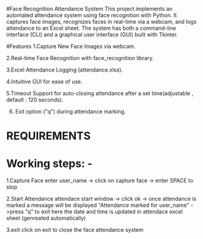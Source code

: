 #Face Recognition Attendance System
This project implements an automated attendance system using face recognition with Python. It captures face images, recognizes faces in real-time via a webcam, and logs attendance to an Excel sheet. The system has both a command-line interface (CLI) and a graphical user interface (GUI) built with Tkinter.

#Features
1.Capture New Face Images via webcam.

2.Real-time Face Recognition with face_recognition library.

3.Excel Attendance Logging (attendance.xlsx).

4.Intuitive GUI for ease of use.

5.Timeout Support for auto-closing attendance after a set time(adjustable , default : 120 seconds).

6. Exit option ("q") during attendance marking.

# REQUIREMENTS 


# Working steps: -

1.Capture Face
enter user_name -> click on capture face -> enter SPACE to stop

2.Start Attendance
attendace start window -> click ok -> once attendance is marked a message will be displayed "Attendance marked for user_name" ->press "q" to exit
here the date and time is updated in attendace excel sheet (genreated automatically)

3.exit
click on exit to close the face attendance system



